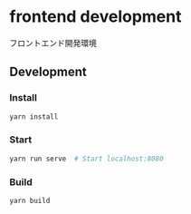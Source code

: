 # frontend development

フロントエンド開発環境

## Development
### Install
```sh
yarn install
```

### Start
```sh
yarn run serve  # Start localhost:8080
```

### Build
```sh
yarn build
```
